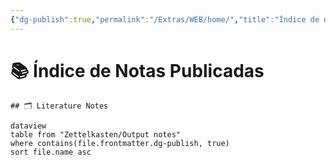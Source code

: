 ```yaml
---
{"dg-publish":true,"permalink":"/Extras/WEB/home/","title":"Índice de notas","tags":["gardenEntry"],"noteIcon":"","created":"2025-06-02T20:42:03.802-04:00"}
---
```



# 📚 Índice de Notas Publicadas

	## 🗂 Literature Notes

```
dataview
table from "Zettelkasten/Output notes"
where contains(file.frontmatter.dg-publish, true)
sort file.name asc
```

